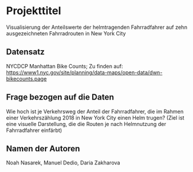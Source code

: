 # Projekttitel

Visualisierung der Anteilswerte der helmtragenden Fahrradfahrer auf zehn ausgezeichneten Fahrradrouten in New York City

## Datensatz


NYCDCP Manhattan Bike Counts; Zu finden auf: https://www1.nyc.gov/site/planning/data-maps/open-data/dwn-bikecounts.page


## Frage bezogen auf die Daten


Wie hoch ist je Verkehrsweg der Anteil der Fahrradfahrer, die im Rahmen einer Verkehrszählung 2018 in New York City einen Helm trugen? (Ziel ist eine visuelle Darstellung, die die Routen je nach Helmnutzung der Fahrradfahrer einfärbt)

## Namen der Autoren


Noah Nasarek, Manuel Dedio, Daria Zakharova





